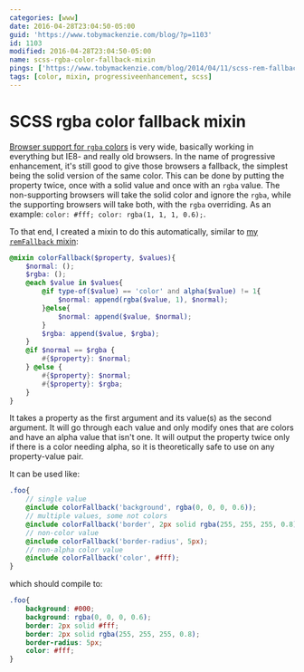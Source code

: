 ```yaml
---
categories: [www]
date: 2016-04-28T23:04:50-05:00
guid: 'https://www.tobymackenzie.com/blog/?p=1103'
id: 1103
modified: 2016-04-28T23:04:50-05:00
name: scss-rgba-color-fallback-mixin
pings: ['https://www.tobymackenzie.com/blog/2014/04/11/scss-rem-fallback-mixin/']
tags: [color, mixin, progressiveenhancement, scss]
---
```


SCSS rgba color fallback mixin
==============================

[Browser support for `rgba` colors](http://caniuse.com/#feat=css3-colors) is very wide, basically working in everything but IE8- and really old browsers.  In the name of progressive enhancement, it's still good to give those browsers a fallback, the simplest being the solid version of the same color.  This can be done by putting the property twice, once with a solid value and once with an `rgba` value.  The non-supporting browsers will take the solid color and ignore the `rgba`, while the supporting browsers will take both, with the `rgba` overriding.  As an example: `color: #fff; color: rgba(1, 1, 1, 0.6);`.

To that end, I created a mixin to do this automatically, similar to [my `remFallback` mixin](https://www.tobymackenzie.com/blog/2014/04/11/scss-rem-fallback-mixin/): 

<!--more-->

``` scss
@mixin colorFallback($property, $values){
	$normal: ();
	$rgba: ();
	@each $value in $values{
		@if type-of($value) == 'color' and alpha($value) != 1{
			$normal: append(rgba($value, 1), $normal);
		}@else{
			$normal: append($value, $normal);
		}
		$rgba: append($value, $rgba);
	}
	@if $normal == $rgba {
		#{$property}: $normal;
	} @else {
		#{$property}: $normal;
		#{$property}: $rgba;
	}
}
```

It takes a property as the first argument and its value(s) as the second argument.  It will go through each value and only modify ones that are colors and have an alpha value that isn't one.  It will output the property twice only if there is a color needing alpha, so it is theoretically safe to use on any property-value pair.

It can be used like:

``` scss
.foo{
	// single value
	@include colorFallback('background', rgba(0, 0, 0, 0.6));
	// multiple values, some not colors
	@include colorFallback('border', 2px solid rgba(255, 255, 255, 0.8));
	// non-color value
	@include colorFallback('border-radius', 5px);
	// non-alpha color value
	@include colorFallback('color', #fff);
}
```

which should compile to:

``` css
.foo{
	background: #000;
	background: rgba(0, 0, 0, 0.6);
	border: 2px solid #fff;
	border: 2px solid rgba(255, 255, 255, 0.8);
	border-radius: 5px;
	color: #fff;
}
```
